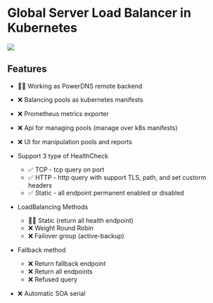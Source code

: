 # Global Server Load Balancer in Kubernetes

![](https://raw.githubusercontent.com/vaishutin/gslb-operator/main/docs/components.drawio.svg)

## Features
- 👨‍💻 Working as PowerDNS remote backend
- ❌ Balancing pools as kubernetes manifests
- ❌ Prometheus metrics exporter
- ❌ Api for managing pools (manage over k8s manifests)
- ❌ UI for manipulation pools and reports
- Support 3 type of HealthCheck
  - ✅ TCP - tcp query on port
  - ✅ HTTP - http query with support TLS, path, and set custorm headers
  - ✅ Static - all endpoint permanent enabled or disabled

- LoadBalancing Methods
  - 👨‍💻 Static (return all health endpoint)
  - ❌ Weight Round Robin
  - ❌ Failover group (active-backup)

- Fallback method
  - ❌ Return fallback endpoint
  - ❌ Return all endpoints
  - ❌ Refused query

- ❌ Automatic SOA serial
